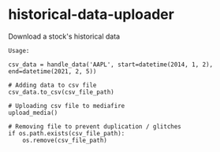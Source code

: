 # historical-data-uploader
Download a stock's historical data
```
Usage:

csv_data = handle_data('AAPL', start=datetime(2014, 1, 2), end=datetime(2021, 2, 5))
```

```
# Adding data to csv file
csv_data.to_csv(csv_file_path)
```

```
# Uploading csv file to mediafire
upload_media()
```

```
# Removing file to prevent duplication / glitches
if os.path.exists(csv_file_path):
    os.remove(csv_file_path)

```

